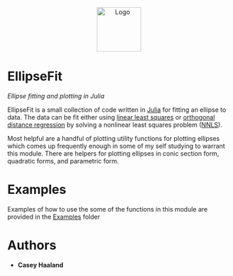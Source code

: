 <a name="logo"/>
<div align="center">
<img src="https://raw.githubusercontent.com/chaaland/EllipseFit.jl/master/img/logo.png" alt="Logo" width="100" height="100"></img>
</a>
</div>

# EllipseFit
*Ellipse fitting and plotting in Julia*

EllipseFit is a small collection of code written in [Julia](http://julialang.org/) for fitting an ellipse to data. The data can be fit either using [linear least squares](https://en.wikipedia.org/wiki/Linear_least_squares) or [orthogonal distance regression](https://en.wikipedia.org/wiki/Total_least_squares) by solving a nonlinear least squares problem ([NNLS](https://en.wikipedia.org/wiki/Non-linear_least_squares)).

Most helpful are a handful of plotting utility functions for plotting ellipses which comes up frequently enough in some of my self studying to warrant this module. There are helpers for plotting ellipses in conic section form, quadratic forms, and parametric form.

# Examples
Examples of how to use the some of the functions in this module are provided in the [Examples](https://github.com/chaaland/EllipseFit.jl/tree/master/examples) folder

# Authors
 - **Casey Haaland**